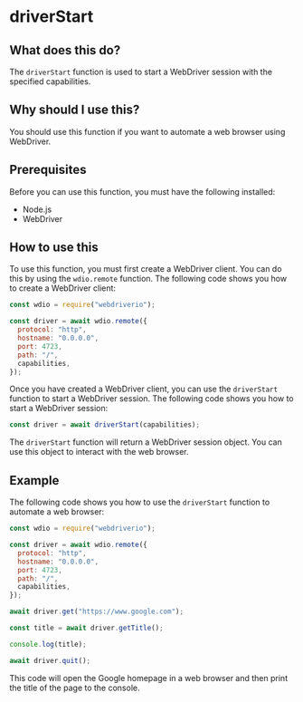 
  
   # **driverStart**

## What does this do?

The `driverStart` function is used to start a WebDriver session with the specified capabilities.

## Why should I use this?

You should use this function if you want to automate a web browser using WebDriver.

## Prerequisites

Before you can use this function, you must have the following installed:

* Node.js
* WebDriver

## How to use this

To use this function, you must first create a WebDriver client. You can do this by using the `wdio.remote` function. The following code shows you how to create a WebDriver client:

```javascript
const wdio = require("webdriverio");

const driver = await wdio.remote({
  protocol: "http",
  hostname: "0.0.0.0",
  port: 4723,
  path: "/",
  capabilities,
});
```

Once you have created a WebDriver client, you can use the `driverStart` function to start a WebDriver session. The following code shows you how to start a WebDriver session:

```javascript
const driver = await driverStart(capabilities);
```

The `driverStart` function will return a WebDriver session object. You can use this object to interact with the web browser.

## Example

The following code shows you how to use the `driverStart` function to automate a web browser:

```javascript
const wdio = require("webdriverio");

const driver = await wdio.remote({
  protocol: "http",
  hostname: "0.0.0.0",
  port: 4723,
  path: "/",
  capabilities,
});

await driver.get("https://www.google.com");

const title = await driver.getTitle();

console.log(title);

await driver.quit();
```

This code will open the Google homepage in a web browser and then print the title of the page to the console.
  
  